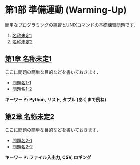 # 第1部 準備運動 (Warming-Up)

簡単なプログラミングの練習とUNIXコマンドの基礎練習問題です．

1. [名称未定1](#tbd1)
2. [名称未定2](#tbd2)

## <a name ="tbd1">[第1章 名称未定1](1_tdb1/tbd1)
ここに問題の簡単な目的などを書いておきます．  
- [問題名1-1](1_tdb1/tbd1#q1-1)
- [問題名1-2](1_tdb1/tbd1#q1-2)

__キーワード: Python, リスト, タプル (あくまで例ね)__

## <a name ="tbd2">[第2章 名称未定2](2_tdb2/tbd2)
ここに問題の簡単な目的などを書いておきます．  
- [問題名2-1](2_tdb2/tbd2#q2-1)
- [問題名2-2](2_tdb2/tbd2#q2-2)

__キーワード: ファイル入出力, CSV, ロギング__
